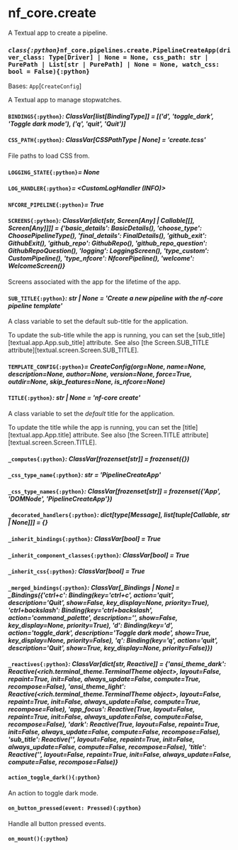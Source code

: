 # nf_core.create

A Textual app to create a pipeline.

### _`class{:python}`_`nf_core.pipelines.create.PipelineCreateApp(driver_class: Type[Driver] | None = None, css_path: str | PurePath | List[str | PurePath] | None = None, watch_css: bool = False){:python}`

Bases: `App`\[`CreateConfig`]

A Textual app to manage stopwatches.

#### `BINDINGS{:python}`_: ClassVar\[list\[BindingType]]_ _= \[('d', 'toggle_dark', 'Toggle dark mode'), ('q', 'quit', 'Quit')]_

#### `CSS_PATH{:python}`_: ClassVar\[CSSPathType | None]_ _= 'create.tcss'_

File paths to load CSS from.

#### `LOGGING_STATE{:python}`_= None_

#### `LOG_HANDLER{:python}`_= \<CustomLogHandler (INFO)>_

#### `NFCORE_PIPELINE{:python}`_= True_

#### `SCREENS{:python}`_: ClassVar\[dict\[str, Screen\[Any] | Callable\[\[], Screen\[Any]]]]_ _= {'basic_details': BasicDetails(), 'choose_type': ChoosePipelineType(), 'final_details': FinalDetails(), 'github_exit': GithubExit(), 'github_repo': GithubRepo(), 'github_repo_question': GithubRepoQuestion(), 'logging': LoggingScreen(), 'type_custom': CustomPipeline(), 'type_nfcore': NfcorePipeline(), 'welcome': WelcomeScreen()}_

Screens associated with the app for the lifetime of the app.

#### `SUB_TITLE{:python}`_: str | None_ _= 'Create a new pipeline with the nf-core pipeline template'_

A class variable to set the default sub-title for the application.

To update the sub-title while the app is running, you can set the \[sub_title]\[textual.app.App.sub_title] attribute.
See also \[the Screen.SUB_TITLE attribute]\[textual.screen.Screen.SUB_TITLE].

#### `TEMPLATE_CONFIG{:python}`_= CreateConfig(org=None, name=None, description=None, author=None, version=None, force=True, outdir=None, skip_features=None, is_nfcore=None)_

#### `TITLE{:python}`_: str | None_ _= 'nf-core create'_

A class variable to set the _default_ title for the application.

To update the title while the app is running, you can set the \[title]\[textual.app.App.title] attribute.
See also \[the Screen.TITLE attribute]\[textual.screen.Screen.TITLE].

#### `_computes{:python}`_: ClassVar\[frozenset\[str]]_ _= frozenset({})_

#### `_css_type_name{:python}`_: str_ _= 'PipelineCreateApp'_

#### `_css_type_names{:python}`_: ClassVar\[frozenset\[str]]_ _= frozenset({'App', 'DOMNode', 'PipelineCreateApp'})_

#### `_decorated_handlers{:python}`_: dict\[type\[Message], list\[tuple\[Callable, str | None]]]_ _= {}_

#### `_inherit_bindings{:python}`_: ClassVar\[bool]_ _= True_

#### `_inherit_component_classes{:python}`_: ClassVar\[bool]_ _= True_

#### `_inherit_css{:python}`_: ClassVar\[bool]_ _= True_

#### `_merged_bindings{:python}`_: ClassVar\[\_Bindings | None]_ _= \_Bindings({'ctrl+c': Binding(key='ctrl+c', action='quit', description='Quit', show=False, key_display=None, priority=True), 'ctrl+backslash': Binding(key='ctrl+backslash', action='command_palette', description='', show=False, key_display=None, priority=True), 'd': Binding(key='d', action='toggle_dark', description='Toggle dark mode', show=True, key_display=None, priority=False), 'q': Binding(key='q', action='quit', description='Quit', show=True, key_display=None, priority=False)})_

#### `_reactives{:python}`_: ClassVar\[dict\[str, Reactive]]_ _= {'ansi_theme_dark': Reactive(\<rich.terminal_theme.TerminalTheme object>, layout=False, repaint=True, init=False, always_update=False, compute=True, recompose=False), 'ansi_theme_light': Reactive(\<rich.terminal_theme.TerminalTheme object>, layout=False, repaint=True, init=False, always_update=False, compute=True, recompose=False), 'app_focus': Reactive(True, layout=False, repaint=True, init=False, always_update=False, compute=False, recompose=False), 'dark': Reactive(True, layout=False, repaint=True, init=False, always_update=False, compute=False, recompose=False), 'sub_title': Reactive('', layout=False, repaint=True, init=False, always_update=False, compute=False, recompose=False), 'title': Reactive('', layout=False, repaint=True, init=False, always_update=False, compute=False, recompose=False)}_

#### `action_toggle_dark(){:python}`

An action to toggle dark mode.

#### `on_button_pressed(event: Pressed){:python}`

Handle all button pressed events.

#### `on_mount(){:python}`
